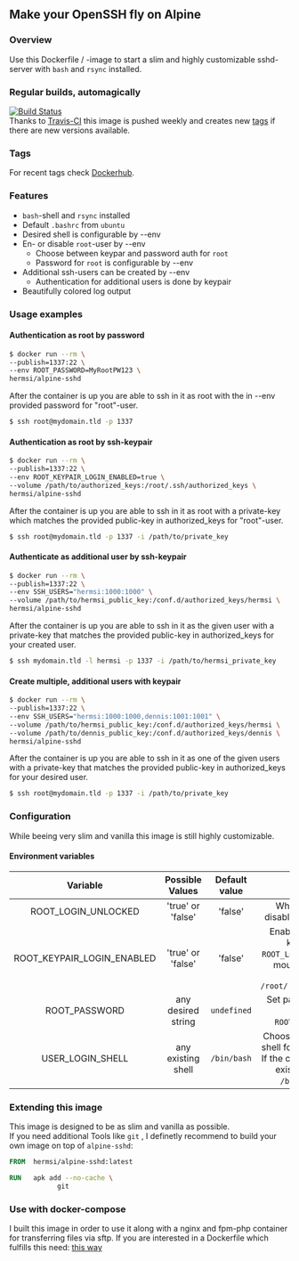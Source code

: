 ## Make your OpenSSH fly on Alpine

### Overview
Use this Dockerfile / -image to start a slim and highly customizable sshd-server with `bash` and `rsync` installed.

### Regular builds, automagically
[![Build Status](https://travis-ci.com/Hermsi1337/docker-sshd.svg?branch=master)](https://travis-ci.com/Hermsi1337/docker-sshd)   
Thanks to [Travis-CI](https://travis-ci.com/) this image is pushed weekly and creates new [tags](https://hub.docker.com/r/hermsi/alpine-sshd/tags/) if there are new versions available.

### Tags
For recent tags check [Dockerhub](https://hub.docker.com/r/hermsi/alpine-sshd/tags/).

### Features
* `bash`-shell and `rsync` installed
* Default `.bashrc` from `ubuntu`
* Desired shell is configurable by --env
* En- or disable `root`-user by --env
  * Choose between keypar and password auth for `root`
  * Password for `root` is configurable by --env
* Additional ssh-users can be created by --env
  * Authentication for additional users is done by keypair
* Beautifully colored log output 

### Usage examples
#### Authentication as root by password
```bash
$ docker run --rm \
--publish=1337:22 \
--env ROOT_PASSWORD=MyRootPW123 \
hermsi/alpine-sshd
```

After the container is up you are able to ssh in it as root with the in --env provided password for "root"-user.
```bash
$ ssh root@mydomain.tld -p 1337
```

#### Authentication as root by ssh-keypair
```bash
$ docker run --rm \
--publish=1337:22 \
--env ROOT_KEYPAIR_LOGIN_ENABLED=true \
--volume /path/to/authorized_keys:/root/.ssh/authorized_keys \
hermsi/alpine-sshd
```

After the container is up you are able to ssh in it as root with a private-key which matches the provided public-key in authorized_keys for "root"-user.
```bash
$ ssh root@mydomain.tld -p 1337 -i /path/to/private_key
```

#### Authenticate as additional user by ssh-keypair
```bash
$ docker run --rm \
--publish=1337:22 \
--env SSH_USERS="hermsi:1000:1000" \
--volume /path/to/hermsi_public_key:/conf.d/authorized_keys/hermsi \
hermsi/alpine-sshd
```

After the container is up you are able to ssh in it as the given user with a private-key that matches the provided public-key in authorized_keys for your created user.
```bash
$ ssh mydomain.tld -l hermsi -p 1337 -i /path/to/hermsi_private_key
```

#### Create multiple, additional users with keypair
```bash
$ docker run --rm \
--publish=1337:22 \
--env SSH_USERS="hermsi:1000:1000,dennis:1001:1001" \
--volume /path/to/hermsi_public_key:/conf.d/authorized_keys/hermsi \
--volume /path/to/dennis_public_key:/conf.d/authorized_keys/dennis \
hermsi/alpine-sshd
```

After the container is up you are able to ssh in it as one of the given users with a private-key that matches the provided public-key in authorized_keys for your desired user.
```bash
$ ssh root@mydomain.tld -p 1337 -i /path/to/private_key
```

### Configuration
While beeing very slim and vanilla this image is still highly customizable.

#### Environment variables
| Variable | Possible Values | Default value | Explanation |
|:-----------------:|:-----------------:|:----------------------------------------------:|:------------------------------------------------------------------------------------------------------------------------------------:|
| ROOT_LOGIN_UNLOCKED | 'true' or 'false' | 'false' | Whether to enable or disable login as 'root' user |
| ROOT_KEYPAIR_LOGIN_ENABLED | 'true' or 'false' | 'false' | Enable login as 'root' by keypair (implies `ROOT_LOGIN_UNLOCKED`). Must mount public-key into container: `/root/.ssh/authorized_keys` |
| ROOT_PASSWORD | any desired string | `undefined` | Set password for login as `root` (implies `ROOT_LOGIN_UNLOCKED`) |
| USER_LOGIN_SHELL | any existing shell | `/bin/bash` | Choose the desired default shell for all additional users. If the configured shell is not existent, a fallback to `/bin/ash` is applied |

### Extending this image
This image is designed to be as slim and vanilla as possible.   
If you need additional Tools like `git` , I definetly recommend to build your own image on top of `alpine-sshd`:
```Dockerfile
FROM  hermsi/alpine-sshd:latest

RUN   apk add --no-cache \
            git
```

### Use with docker-compose
I built this image in order to use it along with a nginx and fpm-php container for transferring files via sftp.
If you are interested in a Dockerfile which fulfills this need: [this way](https://github.com/Hermsi1337/docker-compose/blob/master/full_php_dev_stack/docker-compose.yml)
